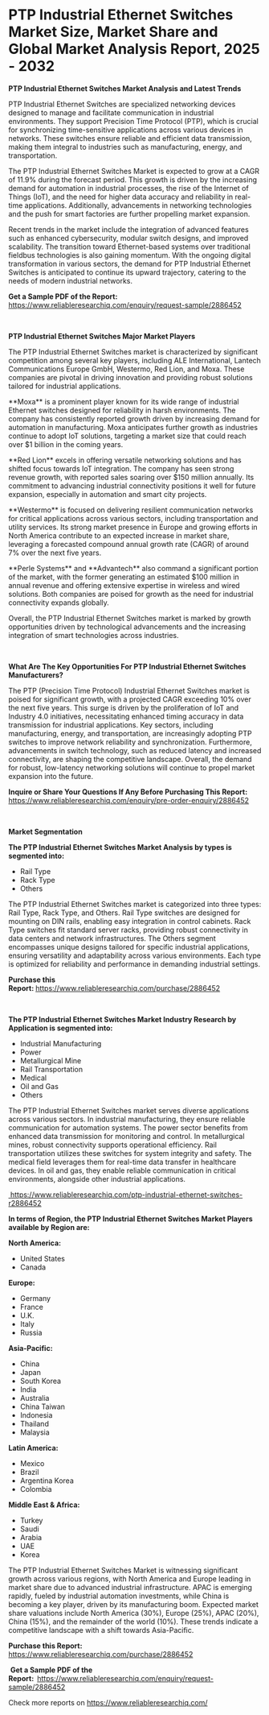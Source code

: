<p><h1>PTP Industrial Ethernet Switches Market Size, Market Share and Global Market Analysis Report, 2025 - 2032</h1></p><p><strong>PTP Industrial Ethernet Switches Market Analysis and Latest Trends</strong></p>
<p><p>PTP Industrial Ethernet Switches are specialized networking devices designed to manage and facilitate communication in industrial environments. They support Precision Time Protocol (PTP), which is crucial for synchronizing time-sensitive applications across various devices in networks. These switches ensure reliable and efficient data transmission, making them integral to industries such as manufacturing, energy, and transportation.</p><p>The PTP Industrial Ethernet Switches Market is expected to grow at a CAGR of 11.9% during the forecast period. This growth is driven by the increasing demand for automation in industrial processes, the rise of the Internet of Things (IoT), and the need for higher data accuracy and reliability in real-time applications. Additionally, advancements in networking technologies and the push for smart factories are further propelling market expansion.</p><p>Recent trends in the market include the integration of advanced features such as enhanced cybersecurity, modular switch designs, and improved scalability. The transition toward Ethernet-based systems over traditional fieldbus technologies is also gaining momentum. With the ongoing digital transformation in various sectors, the demand for PTP Industrial Ethernet Switches is anticipated to continue its upward trajectory, catering to the needs of modern industrial networks.</p></p>
<p><strong>Get a Sample PDF of the Report:&nbsp;</strong> <a href="https://www.reliableresearchiq.com/enquiry/request-sample/2886452?utm_campaign=2780&utm_medium=2&utm_source=Github&utm_content=ia&utm_term=13032025&utm_id=ptp-industrial-ethernet-switches">https://www.reliableresearchiq.com/enquiry/request-sample/2886452</a></p>
<p>&nbsp;</p>
<p><strong>PTP Industrial Ethernet Switches Major Market Players</strong></p>
<p><p>The PTP Industrial Ethernet Switches market is characterized by significant competition among several key players, including ALE International, Lantech Communications Europe GmbH, Westermo, Red Lion, and Moxa. These companies are pivotal in driving innovation and providing robust solutions tailored for industrial applications.</p><p>**Moxa** is a prominent player known for its wide range of industrial Ethernet switches designed for reliability in harsh environments. The company has consistently reported growth driven by increasing demand for automation in manufacturing. Moxa anticipates further growth as industries continue to adopt IoT solutions, targeting a market size that could reach over $1 billion in the coming years.</p><p>**Red Lion** excels in offering versatile networking solutions and has shifted focus towards IoT integration. The company has seen strong revenue growth, with reported sales soaring over $150 million annually. Its commitment to advancing industrial connectivity positions it well for future expansion, especially in automation and smart city projects.</p><p>**Westermo** is focused on delivering resilient communication networks for critical applications across various sectors, including transportation and utility services. Its strong market presence in Europe and growing efforts in North America contribute to an expected increase in market share, leveraging a forecasted compound annual growth rate (CAGR) of around 7% over the next five years.</p><p>**Perle Systems** and **Advantech** also command a significant portion of the market, with the former generating an estimated $100 million in annual revenue and offering extensive expertise in wireless and wired solutions. Both companies are poised for growth as the need for industrial connectivity expands globally.</p><p>Overall, the PTP Industrial Ethernet Switches market is marked by growth opportunities driven by technological advancements and the increasing integration of smart technologies across industries.</p></p>
<p>&nbsp;</p>
<p><strong>What Are The Key Opportunities For PTP Industrial Ethernet Switches Manufacturers?</strong></p>
<p><p>The PTP (Precision Time Protocol) Industrial Ethernet Switches market is poised for significant growth, with a projected CAGR exceeding 10% over the next five years. This surge is driven by the proliferation of IoT and Industry 4.0 initiatives, necessitating enhanced timing accuracy in data transmission for industrial applications. Key sectors, including manufacturing, energy, and transportation, are increasingly adopting PTP switches to improve network reliability and synchronization. Furthermore, advancements in switch technology, such as reduced latency and increased connectivity, are shaping the competitive landscape. Overall, the demand for robust, low-latency networking solutions will continue to propel market expansion into the future.</p></p>
<p><strong>Inquire or Share Your Questions If Any Before Purchasing This Report:</strong> <a href="https://www.reliableresearchiq.com/enquiry/pre-order-enquiry/2886452?utm_campaign=2780&utm_medium=2&utm_source=Github&utm_content=ia&utm_term=13032025&utm_id=ptp-industrial-ethernet-switches">https://www.reliableresearchiq.com/enquiry/pre-order-enquiry/2886452</a></p>
<p>&nbsp;</p>
<p><strong>Market Segmentation</strong></p>
<p><strong>The PTP Industrial Ethernet Switches Market Analysis by types is segmented into:</strong></p>
<p><ul><li>Rail Type</li><li>Rack Type</li><li>Others</li></ul></p>
<p><p>The PTP Industrial Ethernet Switches market is categorized into three types: Rail Type, Rack Type, and Others. Rail Type switches are designed for mounting on DIN rails, enabling easy integration in control cabinets. Rack Type switches fit standard server racks, providing robust connectivity in data centers and network infrastructures. The Others segment encompasses unique designs tailored for specific industrial applications, ensuring versatility and adaptability across various environments. Each type is optimized for reliability and performance in demanding industrial settings.</p></p>
<p><strong>Purchase this Report:&nbsp;</strong><a href="https://www.reliableresearchiq.com/purchase/2886452?utm_campaign=2780&utm_medium=2&utm_source=Github&utm_content=ia&utm_term=13032025&utm_id=ptp-industrial-ethernet-switches">https://www.reliableresearchiq.com/purchase/2886452</a></p>
<p>&nbsp;</p>
<p><strong>The PTP Industrial Ethernet Switches Market Industry Research by Application is segmented into:</strong></p>
<p><ul><li>Industrial Manufacturing</li><li>Power</li><li>Metallurgical Mine</li><li>Rail Transportation</li><li>Medical</li><li>Oil and Gas</li><li>Others</li></ul></p>
<p><p>The PTP Industrial Ethernet Switches market serves diverse applications across various sectors. In industrial manufacturing, they ensure reliable communication for automation systems. The power sector benefits from enhanced data transmission for monitoring and control. In metallurgical mines, robust connectivity supports operational efficiency. Rail transportation utilizes these switches for system integrity and safety. The medical field leverages them for real-time data transfer in healthcare devices. In oil and gas, they enable reliable communication in critical environments, alongside other industrial applications.</p></p>
<p><a href="https://www.reliableresearchiq.com/ptp-industrial-ethernet-switches-r2886452?utm_campaign=2780&utm_medium=2&utm_source=Github&utm_content=ia&utm_term=13032025&utm_id=ptp-industrial-ethernet-switches">&nbsp;https://www.reliableresearchiq.com/ptp-industrial-ethernet-switches-r2886452</a></p>
<p><strong>In terms of Region, the PTP Industrial Ethernet Switches Market Players available by Region are:</strong></p>
<p>
    <p> <strong> North America: </strong>
        <ul>
            <li>United States</li>
            <li>Canada</li>
        </ul>
        </p> 
    <p> <strong> Europe: </strong>
        <ul>
            <li>Germany</li>
            <li>France</li>
            <li>U.K.</li>
            <li>Italy</li>
            <li>Russia</li>
        </ul>
        </p> 
    <p> <strong> Asia-Pacific: </strong>
        <ul>
            <li>China</li>
            <li>Japan</li>
            <li>South Korea</li>
            <li>India</li>
            <li>Australia</li>
            <li>China Taiwan</li>
            <li>Indonesia</li>
            <li>Thailand</li>
            <li>Malaysia</li>
        </ul>
        </p> 
    <p> <strong> Latin America: </strong>
        <ul>
            <li>Mexico</li>
            <li>Brazil</li>
            <li>Argentina Korea</li>
            <li>Colombia</li>
        </ul>
        </p> 
    <p> <strong> Middle East & Africa: </strong>
        <ul>
            <li>Turkey</li>
            <li>Saudi</li>
            <li>Arabia</li>
            <li>UAE</li>
            <li>Korea</li>
        </ul>
    </p>
    </p>
<p><p>The PTP Industrial Ethernet Switches Market is witnessing significant growth across various regions, with North America and Europe leading in market share due to advanced industrial infrastructure. APAC is emerging rapidly, fueled by industrial automation investments, while China is becoming a key player, driven by its manufacturing boom. Expected market share valuations include North America (30%), Europe (25%), APAC (20%), China (15%), and the remainder of the world (10%). These trends indicate a competitive landscape with a shift towards Asia-Pacific.</p></p>
<p><strong>Purchase this Report: </strong><a href="https://www.reliableresearchiq.com/purchase/2886452?utm_campaign=2780&utm_medium=2&utm_source=Github&utm_content=ia&utm_term=13032025&utm_id=ptp-industrial-ethernet-switches">https://www.reliableresearchiq.com/purchase/2886452</a></p>
<p>&nbsp;<strong>Get a Sample PDF of the Report:&nbsp;&nbsp;</strong><a href="https://www.reliableresearchiq.com/enquiry/request-sample/2886452?utm_campaign=2780&utm_medium=2&utm_source=Github&utm_content=ia&utm_term=13032025&utm_id=ptp-industrial-ethernet-switches">https://www.reliableresearchiq.com/enquiry/request-sample/2886452</a></p>
<p><strong></strong></p>
<p>Check more reports on <a href="https://www.reliableresearchiq.com/?utm_campaign=2780&utm_medium=2&utm_source=Github&utm_content=ia&utm_term=13032025&utm_id=ptp-industrial-ethernet-switches">https://www.reliableresearchiq.com/</a></p>